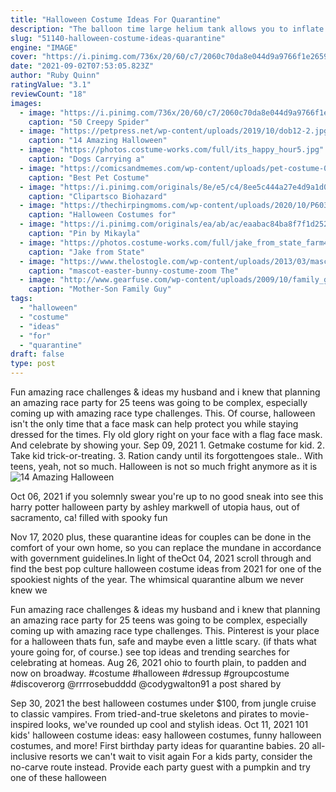 ```yaml
---
title: "Halloween Costume Ideas For Quarantine"
description: "The balloon time large helium tank allows you to inflate balloons for birthday parties, sporting events, baby showers, and other celebrations wherever they may be. Quickly and easily inflate balloons"
slug: "51140-halloween-costume-ideas-quarantine"
engine: "IMAGE"
cover: "https://i.pinimg.com/736x/20/60/c7/2060c70da8e044d9a9766f1e2659cc69.jpg"
date: "2021-09-02T07:53:05.823Z"
author: "Ruby Quinn"
ratingValue: "3.1"
reviewCount: "18"
images:
  - image: "https://i.pinimg.com/736x/20/60/c7/2060c70da8e044d9a9766f1e2659cc69.jpg"
    caption: "50 Creepy Spider"
  - image: "https://petpress.net/wp-content/uploads/2019/10/dob12-2.jpg"
    caption: "14 Amazing Halloween"
  - image: "https://photos.costume-works.com/full/its_happy_hour5.jpg"
    caption: "Dogs Carrying a"
  - image: "https://comicsandmemes.com/wp-content/uploads/pet-costume-008-harry-potter-cat.jpg"
    caption: "Best Pet Costume"
  - image: "https://i.pinimg.com/originals/8e/e5/c4/8ee5c444a27e4d9a1d0cb9f6ab21d8a0.png"
    caption: "Clipartsco Biohazard"
  - image: "https://thechirpingmoms.com/wp-content/uploads/2020/10/P6030940-e1603981004801-957x1024.jpg"
    caption: "Halloween Costumes for"
  - image: "https://i.pinimg.com/originals/ea/ab/ac/eaabac84ba8f7f1d2522fbd1a28b75d5.jpg"
    caption: "Pin by Mikayla"
  - image: "https://photos.costume-works.com/full/jake_from_state_farm4.jpg"
    caption: "Jake from State"
  - image: "https://www.thelostogle.com/wp-content/uploads/2013/03/mascot-easter-bunny-costume-zoom.jpg"
    caption: "mascot-easter-bunny-costume-zoom The"
  - image: "http://www.gearfuse.com/wp-content/uploads/2009/10/family_guy_costumes.jpg"
    caption: "Mother-Son Family Guy"
tags:
  - "halloween"
  - "costume"
  - "ideas"
  - "for"
  - "quarantine"
draft: false
type: post
---
```


Fun amazing race challenges & ideas my husband and i knew that planning an amazing race party for 25 teens was going to be complex, especially coming up with amazing race type challenges. This. Of course, halloween isn't the only time that a face mask can help protect you while staying dressed for the times. Fly old glory right on your face with a flag face mask. And celebrate by showing your. Sep 09, 2021 1. Getmake costume for kid. 2. Take kid trick-or-treating. 3. Ration candy until its forgottengoes stale.. With teens, yeah, not so much. Halloween is not so much fright anymore as it is
![14 Amazing Halloween](https://petpress.net/wp-content/uploads/2019/10/dob12-2.jpg "14 Amazing Halloween")

Oct 06, 2021 if you solemnly swear you&#39;re up to no good sneak into see this harry potter halloween party by ashley markwell of utopia haus, out of sacramento, ca! filled with spooky fun
<!--inArticleAds-->

<!--galleryOne-->

Nov 17, 2020 plus, these quarantine ideas for couples can be done in the comfort of your own home, so you can replace the mundane in accordance with government guidelines.In light of theOct 04, 2021 scroll through and find the best pop culture halloween costume ideas from 2021 for one of the spookiest nights of the year.  The whimsical quarantine album we never knew we
<!--inArticleAds-->

<!--galleryTwo-->

Fun amazing race challenges & ideas my husband and i knew that planning an amazing race party for 25 teens was going to be complex, especially coming up with amazing race type challenges. This. Pinterest is your place for a halloween thats fun, safe and maybe even a little scary. (if thats what youre going for, of course.) see top ideas and trending searches for celebrating at homeas. Aug 26, 2021 ohio to fourth plain, to padden and now on broadway. #costume #halloween #dressup #groupcostume #discoverorg @rrrrosebudddd @codygwalton91 a post shared by
<!--galleryThree-->

Sep 30, 2021 the best halloween costumes under $100, from jungle cruise to classic vampires. From tried-and-true skeletons and pirates to movie-inspired looks, we've rounded up cool and stylish ideas. Oct 11, 2021 101 kids' halloween costume ideas: easy halloween costumes, funny halloween costumes, and more!  First birthday party ideas for quarantine babies. 20 all-inclusive resorts we can't wait to visit again For a kids party, consider the no-carve route instead. Provide each party guest with a pumpkin and try one of these halloween